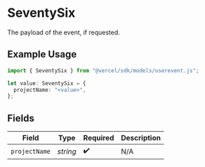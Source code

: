 # SeventySix

The payload of the event, if requested.

## Example Usage

```typescript
import { SeventySix } from "@vercel/sdk/models/userevent.js";

let value: SeventySix = {
  projectName: "<value>",
};
```

## Fields

| Field              | Type               | Required           | Description        |
| ------------------ | ------------------ | ------------------ | ------------------ |
| `projectName`      | *string*           | :heavy_check_mark: | N/A                |